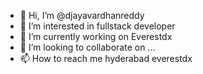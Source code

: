 - 👋 Hi, I’m @djayavardhanreddy
- 👀 I’m interested in fullstack developer
- 🌱 I’m currently working on Everestdx
- 💞️ I’m looking to collaborate on ...
- 📫 How to reach me hyderabad everestdx

<!---
djayavardhanreddy/djayavardhanreddy is a ✨ special ✨ repository because its `README.md` (this file) appears on your GitHub profile.
You can click the Preview link to take a look at your changes.
--->
